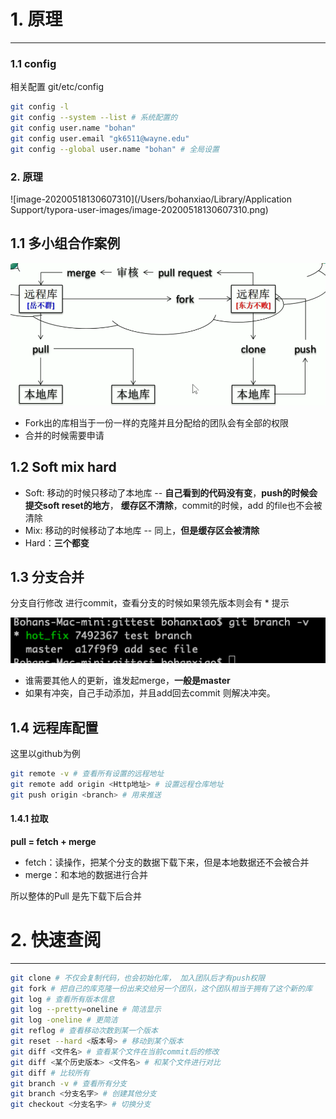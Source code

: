 # 1. 原理

---

### 1.1 config

相关配置 git/etc/config

```bash
git config -l
git config --system --list # 系统配置的
git config user.name "bohan"
git config user.email "gk6511@wayne.edu"
git config --global user.name "bohan" # 全局设置
```

### 2. 原理

![image-20200518130607310](/Users/bohanxiao/Library/Application Support/typora-user-images/image-20200518130607310.png)

## 1.1 多小组合作案例

![image-20210822172659379](git.assets/image-20210822172659379.png)

* Fork出的库相当于一份一样的克隆并且分配给的团队会有全部的权限
* 合并的时候需要申请

## 1.2 Soft mix hard

* Soft: 移动的时候只移动了本地库 -- **自己看到的代码没有变**，**push的时候会提交soft reset的地方**， **缓存区不清除**，commit的时候，add 的file也不会被清除
* Mix:  移动的时候移动了本地库 -- 同上，**但是缓存区会被清除**
* Hard：**三个都变**

## 1.3 分支合并

分支自行修改 进行commit，查看分支的时候如果领先版本则会有 * 提示

![image-20210822180638965](git.assets/image-20210822180638965.png)

* 谁需要其他人的更新，谁发起merge，**一般是master**
* 如果有冲突，自己手动添加，并且add回去commit 则解决冲突。

## 1.4 远程库配置

这里以github为例

```bash
git remote -v # 查看所有设置的远程地址
git remote add origin <Http地址> # 设置远程仓库地址
git push origin <branch> # 用来推送
```

#### 1.4.1 拉取

**pull = fetch + merge**

* fetch：读操作，把某个分支的数据下载下来，但是本地数据还不会被合并
* merge：和本地的数据进行合并

所以整体的Pull 是先下载下后合并

# 2. 快速查阅

---

```bash
git clone # 不仅会复制代码，也会初始化库， 加入团队后才有push权限
git fork # 把自己的库克隆一份出来交给另一个团队，这个团队相当于拥有了这个新的库
git log # 查看所有版本信息
git log --pretty=oneline # 简洁显示
git log -oneline # 更简洁
git reflog # 查看移动次数到某一个版本
git reset --hard <版本号> # 移动到某个版本
git diff <文件名> # 查看某个文件在当前commit后的修改
git diff <某个历史版本> <文件名> # 和某个文件进行对比
git diff # 比较所有
git branch -v # 查看所有分支
git branch <分支名字> # 创建其他分支
git checkout <分支名字> # 切换分支
```

